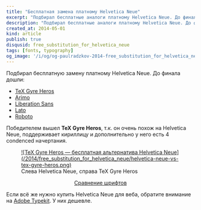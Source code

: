 ```yaml
---
title: "Бесплатная замена платному Helvetica Neue"
excerpt: "Подбирал бесплатные аналоги платному Helvetica Neue. До финала дошли TeX Gyre Heros, Arimo, Liberation Sans, Lato и Roboto. Лучшая замена — TeX Gyre Heros."
description: "Подбирал бесплатные аналоги платному Helvetica Neue. До финала дошли TeX Gyre Heros, Arimo, Liberation Sans, Lato и Roboto. Лучшая замена — TeX Gyre Heros."
created_at: 2014-05-01
kind: article
publish: true
disqusid: free_substitution_for_helvetica_neue
tags: [fonts, typography]
og_image: '/i/og/og-paulradzkov-2014-free_substitution_for_helvetica_neue.png'
---
```


Подбирал бесплатную замену платному Helvetica Neue. До финала дошли:

* [TeX Gyre Heros](http://www.fontsquirrel.com/fonts/TeX-Gyre-Heros)
* [Arimo](http://www.fontsquirrel.com/fonts/Arimo)
* [Liberation Sans](http://www.fontsquirrel.com/fonts/Liberation-Sans)
* [Lato](https://www.google.com/fonts/specimen/Lato)
* [Roboto](https://www.google.com/fonts/specimen/Roboto)

Победителем вышел **TeX Gyre Heros**, т.к. он очень похож на Helvetica Neue, поддерживает кириллицу и дополнительно у него есть 4 condenced начертания.

<!-- cut -->

<figure>
	<a href="/demo/free_substitutes_for_helvetica_neue/">
	![TeX Gyre Heros — бесплатная альтернатива Helvetica Neue](/2014/free_substitution_for_helvetica_neue/helvetica-neue-vs-tex-gyre-heros.png)
	</a>
	<figcaption>Слева Helvetica Neue, справа TeX Gyre Heros</figcaption>
</figure>

<p style="text-align: center;"><a href="/demo/free_substitutes_for_helvetica_neue/" class="bigbutton">Сравнение шрифтов</a></p>

Если всё же нужно купить Helvetica Neue для веба, обратите внимание на [Adobe Typekit](https://typekit.com/plans). У них дешевле.
